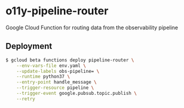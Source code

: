 # o11y-pipeline-router

Google Cloud Function for routing data from the observability pipeline

## Deployment

```sh
$ gcloud beta functions deploy pipeline-router \
    --env-vars-file env.yaml \
    --update-labels obs-pipeline= \
    --runtime python37 \
    --entry-point handle_message \
    --trigger-resource pipeline \
    --trigger-event google.pubsub.topic.publish \
    --retry
```

